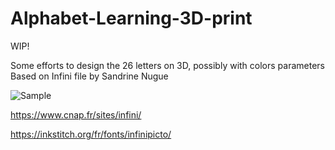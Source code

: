 # Alphabet-Learning-3D-print

WIP!

Some efforts to design the 26 letters on 3D, possibly with colors parameters
Based on Infini file by Sandrine Nugue


![Sample ](/assets/infini-font/infinipicto3.jpg)


https://www.cnap.fr/sites/infini/

https://inkstitch.org/fr/fonts/infinipicto/
